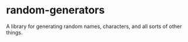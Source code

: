 # random-generators
A library for generating random names, characters, and all sorts of other things.
